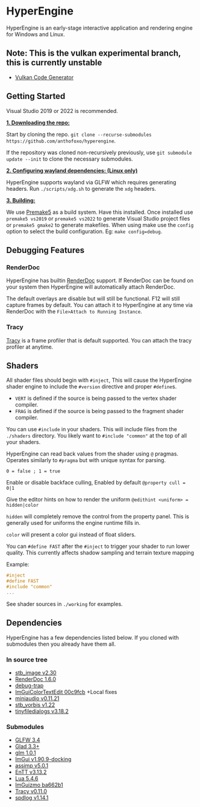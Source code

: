 # HyperEngine
HyperEngine is an early-stage interactive application and rendering engine for Windows and Linux.

## Note: This is the vulkan experimental branch, this is currently unstable
* [Vulkan Code Generator](
https://gen.glad.sh/#generator=c&api=vulkan%3D1.1&profile=gl%3Dcore%2Cgles1%3Dcommon&extensions=VK_AMD_anti_lag%2CVK_AMD_buffer_marker%2CVK_AMD_device_coherent_memory%2CVK_AMD_display_native_hdr%2CVK_AMD_draw_indirect_count%2CVK_AMD_gcn_shader%2CVK_AMD_gpu_shader_half_float%2CVK_AMD_gpu_shader_int16%2CVK_AMD_memory_overallocation_behavior%2CVK_AMD_mixed_attachment_samples%2CVK_AMD_negative_viewport_height%2CVK_AMD_pipeline_compiler_control%2CVK_AMD_rasterization_order%2CVK_AMD_shader_ballot%2CVK_AMD_shader_core_properties%2CVK_AMD_shader_core_properties2%2CVK_AMD_shader_early_and_late_fragment_tests%2CVK_AMD_shader_explicit_vertex_parameter%2CVK_AMD_shader_fragment_mask%2CVK_AMD_shader_image_load_store_lod%2CVK_AMD_shader_info%2CVK_AMD_shader_trinary_minmax%2CVK_AMD_texture_gather_bias_lod%2CVK_AMDX_shader_enqueue%2CVK_ANDROID_external_format_resolve%2CVK_ANDROID_external_memory_android_hardware_buffer%2CVK_ARM_rasterization_order_attachment_access%2CVK_ARM_render_pass_striped%2CVK_ARM_scheduling_controls%2CVK_ARM_shader_core_builtins%2CVK_ARM_shader_core_properties%2CVK_EXT_4444_formats%2CVK_EXT_acquire_drm_display%2CVK_EXT_acquire_xlib_display%2CVK_EXT_astc_decode_mode%2CVK_EXT_attachment_feedback_loop_dynamic_state%2CVK_EXT_attachment_feedback_loop_layout%2CVK_EXT_blend_operation_advanced%2CVK_EXT_border_color_swizzle%2CVK_EXT_buffer_device_address%2CVK_EXT_calibrated_timestamps%2CVK_EXT_color_write_enable%2CVK_EXT_conditional_rendering%2CVK_EXT_conservative_rasterization%2CVK_EXT_custom_border_color%2CVK_EXT_debug_marker%2CVK_EXT_debug_report%2CVK_EXT_debug_utils%2CVK_EXT_depth_bias_control%2CVK_EXT_depth_clamp_zero_one%2CVK_EXT_depth_clip_control%2CVK_EXT_depth_clip_enable%2CVK_EXT_depth_range_unrestricted%2CVK_EXT_descriptor_buffer%2CVK_EXT_descriptor_indexing%2CVK_EXT_device_address_binding_report%2CVK_EXT_device_fault%2CVK_EXT_device_memory_report%2CVK_EXT_direct_mode_display%2CVK_EXT_directfb_surface%2CVK_EXT_discard_rectangles%2CVK_EXT_display_control%2CVK_EXT_display_surface_counter%2CVK_EXT_dynamic_rendering_unused_attachments%2CVK_EXT_extended_dynamic_state%2CVK_EXT_extended_dynamic_state2%2CVK_EXT_extended_dynamic_state3%2CVK_EXT_external_memory_acquire_unmodified%2CVK_EXT_external_memory_dma_buf%2CVK_EXT_external_memory_host%2CVK_EXT_filter_cubic%2CVK_EXT_fragment_density_map%2CVK_EXT_fragment_density_map2%2CVK_EXT_fragment_shader_interlock%2CVK_EXT_frame_boundary%2CVK_EXT_full_screen_exclusive%2CVK_EXT_global_priority%2CVK_EXT_global_priority_query%2CVK_EXT_graphics_pipeline_library%2CVK_EXT_hdr_metadata%2CVK_EXT_headless_surface%2CVK_EXT_host_image_copy%2CVK_EXT_host_query_reset%2CVK_EXT_image_2d_view_of_3d%2CVK_EXT_image_compression_control%2CVK_EXT_image_compression_control_swapchain%2CVK_EXT_image_drm_format_modifier%2CVK_EXT_image_robustness%2CVK_EXT_image_sliced_view_of_3d%2CVK_EXT_image_view_min_lod%2CVK_EXT_index_type_uint8%2CVK_EXT_inline_uniform_block%2CVK_EXT_layer_settings%2CVK_EXT_legacy_dithering%2CVK_EXT_legacy_vertex_attributes%2CVK_EXT_line_rasterization%2CVK_EXT_map_memory_placed%2CVK_EXT_memory_budget%2CVK_EXT_memory_priority%2CVK_EXT_mesh_shader%2CVK_EXT_metal_objects%2CVK_EXT_metal_surface%2CVK_EXT_multi_draw%2CVK_EXT_multisampled_render_to_single_sampled%2CVK_EXT_mutable_descriptor_type%2CVK_EXT_nested_command_buffer%2CVK_EXT_non_seamless_cube_map%2CVK_EXT_opacity_micromap%2CVK_EXT_pageable_device_local_memory%2CVK_EXT_pci_bus_info%2CVK_EXT_physical_device_drm%2CVK_EXT_pipeline_creation_cache_control%2CVK_EXT_pipeline_creation_feedback%2CVK_EXT_pipeline_library_group_handles%2CVK_EXT_pipeline_properties%2CVK_EXT_pipeline_protected_access%2CVK_EXT_pipeline_robustness%2CVK_EXT_post_depth_coverage%2CVK_EXT_primitive_topology_list_restart%2CVK_EXT_primitives_generated_query%2CVK_EXT_private_data%2CVK_EXT_provoking_vertex%2CVK_EXT_queue_family_foreign%2CVK_EXT_rasterization_order_attachment_access%2CVK_EXT_rgba10x6_formats%2CVK_EXT_robustness2%2CVK_EXT_sample_locations%2CVK_EXT_sampler_filter_minmax%2CVK_EXT_scalar_block_layout%2CVK_EXT_separate_stencil_usage%2CVK_EXT_shader_atomic_float%2CVK_EXT_shader_atomic_float2%2CVK_EXT_shader_demote_to_helper_invocation%2CVK_EXT_shader_image_atomic_int64%2CVK_EXT_shader_module_identifier%2CVK_EXT_shader_object%2CVK_EXT_shader_replicated_composites%2CVK_EXT_shader_stencil_export%2CVK_EXT_shader_subgroup_ballot%2CVK_EXT_shader_subgroup_vote%2CVK_EXT_shader_tile_image%2CVK_EXT_shader_viewport_index_layer%2CVK_EXT_subgroup_size_control%2CVK_EXT_subpass_merge_feedback%2CVK_EXT_surface_maintenance1%2CVK_EXT_swapchain_colorspace%2CVK_EXT_swapchain_maintenance1%2CVK_EXT_texel_buffer_alignment%2CVK_EXT_texture_compression_astc_hdr%2CVK_EXT_tooling_info%2CVK_EXT_transform_feedback%2CVK_EXT_validation_cache%2CVK_EXT_validation_features%2CVK_EXT_validation_flags%2CVK_EXT_vertex_attribute_divisor%2CVK_EXT_vertex_input_dynamic_state%2CVK_EXT_ycbcr_2plane_444_formats%2CVK_EXT_ycbcr_image_arrays%2CVK_FUCHSIA_buffer_collection%2CVK_FUCHSIA_external_memory%2CVK_FUCHSIA_external_semaphore%2CVK_FUCHSIA_imagepipe_surface%2CVK_GGP_frame_token%2CVK_GGP_stream_descriptor_surface%2CVK_GOOGLE_decorate_string%2CVK_GOOGLE_display_timing%2CVK_GOOGLE_hlsl_functionality1%2CVK_GOOGLE_surfaceless_query%2CVK_GOOGLE_user_type%2CVK_HUAWEI_cluster_culling_shader%2CVK_HUAWEI_invocation_mask%2CVK_HUAWEI_subpass_shading%2CVK_IMG_filter_cubic%2CVK_IMG_format_pvrtc%2CVK_IMG_relaxed_line_rasterization%2CVK_INTEL_performance_query%2CVK_INTEL_shader_integer_functions2%2CVK_KHR_16bit_storage%2CVK_KHR_8bit_storage%2CVK_KHR_acceleration_structure%2CVK_KHR_android_surface%2CVK_KHR_bind_memory2%2CVK_KHR_buffer_device_address%2CVK_KHR_calibrated_timestamps%2CVK_KHR_cooperative_matrix%2CVK_KHR_copy_commands2%2CVK_KHR_create_renderpass2%2CVK_KHR_dedicated_allocation%2CVK_KHR_deferred_host_operations%2CVK_KHR_depth_stencil_resolve%2CVK_KHR_descriptor_update_template%2CVK_KHR_device_group%2CVK_KHR_device_group_creation%2CVK_KHR_display%2CVK_KHR_display_swapchain%2CVK_KHR_draw_indirect_count%2CVK_KHR_driver_properties%2CVK_KHR_dynamic_rendering%2CVK_KHR_dynamic_rendering_local_read%2CVK_KHR_external_fence%2CVK_KHR_external_fence_capabilities%2CVK_KHR_external_fence_fd%2CVK_KHR_external_fence_win32%2CVK_KHR_external_memory%2CVK_KHR_external_memory_capabilities%2CVK_KHR_external_memory_fd%2CVK_KHR_external_memory_win32%2CVK_KHR_external_semaphore%2CVK_KHR_external_semaphore_capabilities%2CVK_KHR_external_semaphore_fd%2CVK_KHR_external_semaphore_win32%2CVK_KHR_format_feature_flags2%2CVK_KHR_fragment_shader_barycentric%2CVK_KHR_fragment_shading_rate%2CVK_KHR_get_display_properties2%2CVK_KHR_get_memory_requirements2%2CVK_KHR_get_physical_device_properties2%2CVK_KHR_get_surface_capabilities2%2CVK_KHR_global_priority%2CVK_KHR_image_format_list%2CVK_KHR_imageless_framebuffer%2CVK_KHR_incremental_present%2CVK_KHR_index_type_uint8%2CVK_KHR_line_rasterization%2CVK_KHR_maintenance1%2CVK_KHR_maintenance2%2CVK_KHR_maintenance3%2CVK_KHR_maintenance4%2CVK_KHR_maintenance5%2CVK_KHR_maintenance6%2CVK_KHR_maintenance7%2CVK_KHR_map_memory2%2CVK_KHR_multiview%2CVK_KHR_performance_query%2CVK_KHR_pipeline_executable_properties%2CVK_KHR_pipeline_library%2CVK_KHR_portability_enumeration%2CVK_KHR_portability_subset%2CVK_KHR_present_id%2CVK_KHR_present_wait%2CVK_KHR_push_descriptor%2CVK_KHR_ray_query%2CVK_KHR_ray_tracing_maintenance1%2CVK_KHR_ray_tracing_pipeline%2CVK_KHR_ray_tracing_position_fetch%2CVK_KHR_relaxed_block_layout%2CVK_KHR_sampler_mirror_clamp_to_edge%2CVK_KHR_sampler_ycbcr_conversion%2CVK_KHR_separate_depth_stencil_layouts%2CVK_KHR_shader_atomic_int64%2CVK_KHR_shader_clock%2CVK_KHR_shader_draw_parameters%2CVK_KHR_shader_expect_assume%2CVK_KHR_shader_float16_int8%2CVK_KHR_shader_float_controls%2CVK_KHR_shader_float_controls2%2CVK_KHR_shader_integer_dot_product%2CVK_KHR_shader_maximal_reconvergence%2CVK_KHR_shader_non_semantic_info%2CVK_KHR_shader_quad_control%2CVK_KHR_shader_relaxed_extended_instruction%2CVK_KHR_shader_subgroup_extended_types%2CVK_KHR_shader_subgroup_rotate%2CVK_KHR_shader_subgroup_uniform_control_flow%2CVK_KHR_shader_terminate_invocation%2CVK_KHR_shared_presentable_image%2CVK_KHR_spirv_1_4%2CVK_KHR_storage_buffer_storage_class%2CVK_KHR_surface%2CVK_KHR_surface_protected_capabilities%2CVK_KHR_swapchain%2CVK_KHR_swapchain_mutable_format%2CVK_KHR_synchronization2%2CVK_KHR_timeline_semaphore%2CVK_KHR_uniform_buffer_standard_layout%2CVK_KHR_variable_pointers%2CVK_KHR_vertex_attribute_divisor%2CVK_KHR_video_decode_av1%2CVK_KHR_video_decode_h264%2CVK_KHR_video_decode_h265%2CVK_KHR_video_decode_queue%2CVK_KHR_video_encode_h264%2CVK_KHR_video_encode_h265%2CVK_KHR_video_encode_queue%2CVK_KHR_video_maintenance1%2CVK_KHR_video_queue%2CVK_KHR_vulkan_memory_model%2CVK_KHR_wayland_surface%2CVK_KHR_win32_keyed_mutex%2CVK_KHR_win32_surface%2CVK_KHR_workgroup_memory_explicit_layout%2CVK_KHR_xcb_surface%2CVK_KHR_xlib_surface%2CVK_KHR_zero_initialize_workgroup_memory%2CVK_LUNARG_direct_driver_loading%2CVK_MESA_image_alignment_control%2CVK_MSFT_layered_driver%2CVK_MVK_ios_surface%2CVK_MVK_macos_surface%2CVK_NN_vi_surface%2CVK_NV_acquire_winrt_display%2CVK_NV_clip_space_w_scaling%2CVK_NV_command_buffer_inheritance%2CVK_NV_compute_shader_derivatives%2CVK_NV_cooperative_matrix%2CVK_NV_copy_memory_indirect%2CVK_NV_corner_sampled_image%2CVK_NV_coverage_reduction_mode%2CVK_NV_cuda_kernel_launch%2CVK_NV_dedicated_allocation%2CVK_NV_dedicated_allocation_image_aliasing%2CVK_NV_descriptor_pool_overallocation%2CVK_NV_device_diagnostic_checkpoints%2CVK_NV_device_diagnostics_config%2CVK_NV_device_generated_commands%2CVK_NV_device_generated_commands_compute%2CVK_NV_displacement_micromap%2CVK_NV_extended_sparse_address_space%2CVK_NV_external_memory%2CVK_NV_external_memory_capabilities%2CVK_NV_external_memory_rdma%2CVK_NV_external_memory_win32%2CVK_NV_fill_rectangle%2CVK_NV_fragment_coverage_to_color%2CVK_NV_fragment_shader_barycentric%2CVK_NV_fragment_shading_rate_enums%2CVK_NV_framebuffer_mixed_samples%2CVK_NV_geometry_shader_passthrough%2CVK_NV_glsl_shader%2CVK_NV_inherited_viewport_scissor%2CVK_NV_linear_color_attachment%2CVK_NV_low_latency%2CVK_NV_low_latency2%2CVK_NV_memory_decompression%2CVK_NV_mesh_shader%2CVK_NV_optical_flow%2CVK_NV_per_stage_descriptor_set%2CVK_NV_present_barrier%2CVK_NV_raw_access_chains%2CVK_NV_ray_tracing%2CVK_NV_ray_tracing_invocation_reorder%2CVK_NV_ray_tracing_motion_blur%2CVK_NV_ray_tracing_validation%2CVK_NV_representative_fragment_test%2CVK_NV_sample_mask_override_coverage%2CVK_NV_scissor_exclusive%2CVK_NV_shader_atomic_float16_vector%2CVK_NV_shader_image_footprint%2CVK_NV_shader_sm_builtins%2CVK_NV_shader_subgroup_partitioned%2CVK_NV_shading_rate_image%2CVK_NV_viewport_array2%2CVK_NV_viewport_swizzle%2CVK_NV_win32_keyed_mutex%2CVK_NVX_binary_import%2CVK_NVX_image_view_handle%2CVK_NVX_multiview_per_view_attributes%2CVK_QCOM_filter_cubic_clamp%2CVK_QCOM_filter_cubic_weights%2CVK_QCOM_fragment_density_map_offset%2CVK_QCOM_image_processing%2CVK_QCOM_image_processing2%2CVK_QCOM_multiview_per_view_render_areas%2CVK_QCOM_multiview_per_view_viewports%2CVK_QCOM_render_pass_shader_resolve%2CVK_QCOM_render_pass_store_ops%2CVK_QCOM_render_pass_transform%2CVK_QCOM_rotated_copy_commands%2CVK_QCOM_tile_properties%2CVK_QCOM_ycbcr_degamma%2CVK_QNX_external_memory_screen_buffer%2CVK_QNX_screen_surface%2CVK_SEC_amigo_profiling%2CVK_VALVE_descriptor_set_host_mapping%2CVK_VALVE_mutable_descriptor_type&options=LOADER)

## Getting Started
Visual Studio 2019 or 2022 is recommended.

<ins>**1. Downloading the repo:**</ins>

Start by cloning the repo. `git clone --recurse-submodules https://github.com/anthofoxo/hyperengine`.

If the repository was cloned non-recursively previously, use `git submodule update --init` to clone the necessary submodules.

<ins>**2. Configuring wayland dependencies: (Linux only)**</ins>

HyperEngine supports wayland via GLFW which requires generating headers. Run `./scripts/xdg.sh` to generate the `xdg` headers.

<ins>**3. Building:**</ins>

We use [Premake5](https://premake.github.io/) as a build system. Have this installed. Once installed use `premake5 vs2019` or `premake5 vs2022` to generate Visual Studio project files or `premake5 gmake2` to generate makefiles. When using make use the `config` option to select the build configuration. Eg: `make config=debug`.

## Debugging Features

### RenderDoc
HyperEngine has builtin [RenderDoc](https://renderdoc.org/) support. If RenderDoc can be found on your system then HyperEngine will automatically attach RenderDoc.

The default overlays are disable but will still be functional. F12 will still capture frames by default. You can attach it to HyperEngine at any time via RenderDoc with the `File>Attach to Running Instance`.

### Tracy
[Tracy](https://github.com/wolfpld/tracy/releases/tag/v0.11.0) is a frame profiler that is default supported. You can attach the tracy profiler at anytime.

## Shaders
All shader files should begin with `#inject`,
This will cause the HyperEngine shader engine to include the `#version` directive and proper `#define`s.

* `VERT` is defined if the source is being passed to the vertex shader compiler.
* `FRAG` is defined if the source is being passed to the fragment shader compiler.

You can use `#include` in your shaders. This will include files from the `./shaders` directory.
You likely want to `#include "common"` at the top of all your shaders.

HyperEngine can read back values from the shader using `@` pragmas.
Operates similarly to `#pragma` but with unique syntax for parsing.


`0 = false ; 1 = true`

Enable or disable backface culling, Enabled by default
`@property cull = 0|1`

Give the editor hints on how to render the uniform
`@edithint <uniform> = hidden|color`

`hidden` will completely remove the control from the property panel.
This is generally used for uniforms the engine runtime fills in.

`color` will present a color gui instead of float sliders.

You can `#define FAST` after the `#inject` to trigger your shader to run lower quality.
This currently affects shadow sampling and terrain texture mapping

Example:
```glsl
#inject
#define FAST
#include "common"
...
```

See shader sources in `./working` for examples.

## Dependencies
HyperEngine has a few dependencies listed below. If you cloned with submodules then you already have them all.

### In source tree
* [stb_image v2.30](https://github.com/nothings/stb/blob/f7f20f39fe4f206c6f19e26ebfef7b261ee59ee4/stb_image.h)
* [RenderDoc 1.6.0](https://renderdoc.org/docs/in_application_api.html)
* [debug-trap](https://github.com/nemequ/portable-snippets/blob/84abba93ff3d52c87e08ba81de1cc6615a42b72e/debug-trap/debug-trap.h)
* [ImGuiColorTextEdit 00c9fcb](https://github.com/santaclose/ImGuiColorTextEdit/tree/00c9fcb39e5dc82a4eefcf2e97f29e5e74381895) +Local fixes
* [miniaudio v0.11.21](https://github.com/mackron/miniaudio/tree/4a5b74bef029b3592c54b6048650ee5f972c1a48)
* [stb_vorbis v1.22](https://github.com/nothings/stb/blob/f75e8d1cad7d90d72ef7a4661f1b994ef78b4e31/stb_vorbis.c)
* [tinyfiledialogs v3.18.2](https://sourceforge.net/p/tinyfiledialogs/code/ci/29c1b354d75825209adf8cc1979c425885a64d32/tree/)
### Submodules
* [GLFW 3.4](https://github.com/glfw/glfw/tree/3.4)
* [Glad 3.3+](https://gen.glad.sh/#generator=c&api=gl%3D3.3&profile=gl%3Dcore%2Cgles1%3Dcommon&extensions=GL_ARB_direct_state_access%2CGL_ARB_texture_filter_anisotropic%2CGL_ARB_texture_storage%2CGL_EXT_texture_filter_anisotropic%2CGL_KHR_debug)
* [glm 1.0.1](https://github.com/g-truc/glm/tree/1.0.1)
* [ImGui v1.90.9-docking](https://github.com/ocornut/imgui/tree/v1.90.9-docking)
* [assimp v5.0.1](https://github.com/assimp/assimp/tree/v5.0.1)
* [EnTT v3.13.2](https://github.com/skypjack/entt/tree/v3.13.2)
* [Lua 5.4.6](https://github.com/anthofoxo/lua/tree/5.4.6)
* [ImGuizmo ba662b1](https://github.com/CedricGuillemet/ImGuizmo/tree/ba662b119d64f9ab700bb2cd7b2781f9044f5565)
* [Tracy v0.11.0](https://github.com/wolfpld/tracy/tree/v0.11.0)
* [spdlog v1.14.1](https://github.com/gabime/spdlog/tree/v1.14.1)